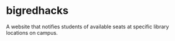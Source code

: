 # bigredhacks
A website that notifies students of available seats at specific library locations on campus.
